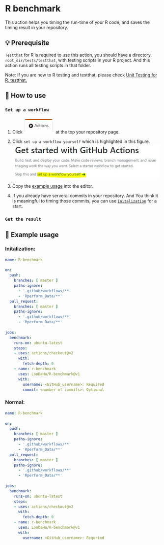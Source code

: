 # R benchmark

This action helps you timing the run-time of your R code, and saves the timing result in your repository. 

## :bulb: Prerequisite

`Testthat` for R is required to use this action, you should have a directory, `root_dir/tests/testthat`, with testing scripts in your R project. And this action runs all testing scripts in that folder.

Note: If you are new to R testing and testthat, please check [Unit Testing for R, testthat.](https://testthat.r-lib.org/)

## :wrench: How to use


### `Set up a workflow`

1. Click ![Action button](./readme_pics/action_button.JPG) at the top your repository page.

2. Click `set up a workflow yourself` which is highlighted in this figure.![set-up link](./readme_pics/set_up_link.JPG)  

3. Copy the [example usage](#pencil-example-usage) into the editor.

4. If you already have serveral commits in your repository. And You think it is meaningful to timing those commits, you can use [`Initalization`](#initalization) for a start.



















### `Get the result`

## :pencil: Example usage
### Initalization:
```yaml
name: R-benchmark

on:
  push:
    branches: [ master ]
    paths-ignore: 
      - '.github/workflows/**'
      - 'Rperform_Data/**'
  pull_request:
    branches: [ master ]
    paths-ignore: 
      - '.github/workflows/**'
      - 'Rperform_Data/**'

jobs:
  benchmark:
    runs-on: ubuntu-latest
    steps:
    - uses: actions/checkout@v2
      with:
        fetch-depth: 0
    - name: r-benchmark
      uses: LooDaHu/R-benchmark@v1
      with:
        username: <GitHub_username>: Required
        commit: <number of commits>: Optional
```

### Normal:
```yaml
name: R-benchmark

on:
  push:
    branches: [ master ]
    paths-ignore: 
      - '.github/workflows/**'
      - 'Rperform_Data/**'
  pull_request:
    branches: [ master ]
    paths-ignore: 
      - '.github/workflows/**'
      - 'Rperform_Data/**'

jobs:
  benchmark:
    runs-on: ubuntu-latest
    steps:
    - uses: actions/checkout@v2
      with:
        fetch-depth: 0
    - name: r-benchmark
      uses: LooDaHu/R-benchmark@v1
      with:
        username: <GitHub_username>: Requried
```
